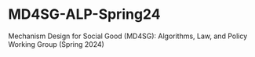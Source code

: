 # MD4SG-ALP-Spring24
Mechanism Design for Social Good (MD4SG): Algorithms, Law, and Policy Working Group (Spring 2024)

